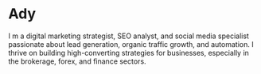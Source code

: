 # Ady
I m a digital marketing strategist, SEO analyst, and social media specialist passionate about lead generation, organic traffic growth, and automation. I thrive on building high-converting strategies for businesses, especially in the brokerage, forex, and finance sectors.
